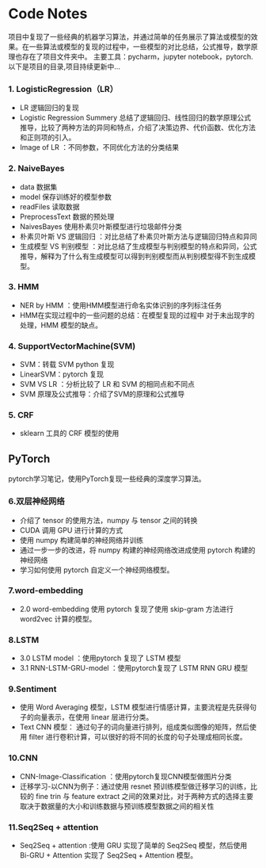 # Code Notes
项目中复现了一些经典的机器学习算法，并通过简单的任务展示了算法或模型的效果。在一些算法或模型的复现的过程中，一些模型的对比总结，公式推导，数学原理也存在了项目文件夹中。
主要工具：pycharm，jupyter notebook，pytorch.
以下是项目的目录,项目持续更新中...
### 1. LogisticRegression（LR）
- LR 逻辑回归的复现
- Logistic Regression Summery 总结了逻辑回归、线性回归的数学原理公式推导，比较了两种方法的异同和特点，介绍了决策边界、代价函数、优化方法和正则项的引入。
- Image of LR ：不同参数，不同优化方法的分类结果
### 2. NaiveBayes
- data 数据集
- model 保存训练好的模型参数
- readFiles 读取数据
- PreprocessText 数据的预处理
- NaivesBayes 使用朴素贝叶斯模型进行垃圾邮件分类
- 朴素贝叶斯 VS 逻辑回归 ：对比总结了朴素贝叶斯方法与逻辑回归特点和异同
- 生成模型 VS 判别模型 ：对比总结了生成模型与判别模型的特点和异同，公式推导，解释为了什么有生成模型可以得到判别模型而从判别模型得不到生成模型。
### 3. HMM
- NER by HMM ：使用HMM模型进行命名实体识别的序列标注任务
- HMM在实现过程中的一些问题的总结：在模型复现的过程中 对于未出现字的处理，HMM 模型的缺点。

### 4. SupportVectorMachine(SVM)
- SVM：转载 SVM python 复现
- LinearSVM：pytorch 复现
- SVM VS LR ：分析比较了 LR 和 SVM 的相同点和不同点
- SVM 原理及公式推导：介绍了SVM的原理和公式推导
### 5. CRF
- sklearn 工具的 CRF 模型的使用
## PyTorch
pytorch学习笔记，使用PyTorch复现一些经典的深度学习算法。
### 6.双层神经网络
- 介绍了 tensor 的使用方法，numpy 与 tensor 之间的转换
- CUDA 调用 GPU 进行计算的方式
- 使用 numpy 构建简单的神经网络并训练
- 通过一步一步的改进，将 numpy 构建的神经网络改进成使用 pytorch 构建的神经网络
- 学习如何使用 pytorch 自定义一个神经网络模型。
### 7.word-embedding
- 2.0 word-embedding 使用 pytorch 复现了使用 skip-gram 方法进行 word2vec 计算的模型。
### 8.LSTM
- 3.0 LSTM model ：使用pytorch 复现了 LSTM 模型
- 3.1 RNN-LSTM-GRU-model ：使用pytorch复现了 LSTM RNN GRU 模型
### 9.Sentiment
- 使用 Word Averaging 模型，LSTM 模型进行情感计算，主要流程是先获得句子的向量表示，在使用 linear 层进行分类。
- Text CNN 模型： 通过句子的词向量进行排列，组成类似图像的矩阵，然后使用 filter 进行卷积计算，可以很好的将不同的长度的句子处理成相同长度。
### 10.CNN
- CNN-Image-Classification ：使用pytorch复现CNN模型做图片分类
- 迁移学习-以CNN为例子：通过使用 resnet 预训练模型做迁移学习的训练，比较的 fine trin 与 feature extract 之间的效果对比，对于两种方式的选择主要取决于数据量的大小和训练数据与预训练模型数据之间的相关性
### 11.Seq2Seq + attention 
- Seq2Seq + attention :使用 GRU 实现了简单的 Seq2Seq 模型，然后使用 Bi-GRU + Attention 实现了 Seq2Seq + Attention 模型。
